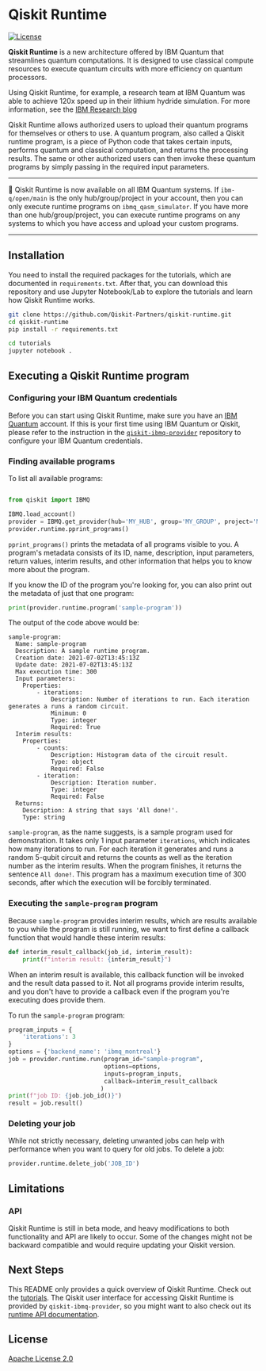 # Qiskit Runtime

[![License](https://img.shields.io/github/license/Qiskit/qiskit-terra.svg?style=popout-square)](https://opensource.org/licenses/Apache-2.0)

**Qiskit Runtime** is a new architecture offered by IBM Quantum that streamlines quantum computations.
It is designed to use classical compute resources to execute quantum circuits with more efficiency on quantum processors.

Using Qiskit Runtime, for example, a research team at IBM Quantum was able to achieve 120x speed 
up in their lithium hydride simulation. For more information, see the 
[IBM Research blog](https://research.ibm.com/blog/120x-quantum-speedup) 

Qiskit Runtime allows authorized users to upload their quantum programs for themselves or 
others to use. A quantum program, also called a Qiskit runtime program, is a piece of Python code that takes certain inputs, performs
quantum and classical computation, and returns the processing results. The same or other
authorized users can then invoke these quantum programs by simply passing in the required input parameters.

---
:rocket: Qiskit Runtime is now available on all IBM Quantum systems. If `ibm-q/open/main` is the 
only hub/group/project in your account, then you can only execute runtime programs on 
`ibmq_qasm_simulator`. If you have more than one hub/group/project, you can execute runtime programs
on any systems to which you have access and upload your custom programs.

---

## Installation

You need to install the required packages for the tutorials, which are documented in `requirements.txt`.
After that, you can download this repository and use Jupyter Notebook/Lab to explore the 
tutorials and learn how Qiskit Runtime works.

```bash
git clone https://github.com/Qiskit-Partners/qiskit-runtime.git
cd qiskit-runtime
pip install -r requirements.txt

cd tutorials
jupyter notebook .
```

## Executing a Qiskit Runtime program

### Configuring your IBM Quantum credentials

Before you can start using Qiskit Runtime, make sure you have an [IBM Quantum](https://quantum-computing.ibm.com)
account. If this is 
your first time using IBM Quantum or Qiskit, please refer to the instruction in the 
[`qiskit-ibmq-provider`](https://github.com/Qiskit/qiskit-ibmq-provider#configure-your-ibm-quantum-experience-credentials)
repository to configure your IBM Quantum credentials.

### Finding available programs

To list all available programs:

```python

from qiskit import IBMQ

IBMQ.load_account()
provider = IBMQ.get_provider(hub='MY_HUB', group='MY_GROUP', project='MY_PROJECT')
provider.runtime.pprint_programs()
```

`pprint_programs()` prints the metadata of all programs visible to you. A program's metadata 
consists of its ID, name, description, input parameters, return values, interim results, and 
other information that helps you to know more about the program.

If you know the ID of the program you're looking for, you can also print out the metadata of just 
that one program:

```python
print(provider.runtime.program('sample-program'))
```

The output of the code above would be:

```
sample-program:
  Name: sample-program
  Description: A sample runtime program.
  Creation date: 2021-07-02T13:45:13Z
  Update date: 2021-07-02T13:45:13Z
  Max execution time: 300
  Input parameters:
    Properties:
        - iterations:
            Description: Number of iterations to run. Each iteration generates a runs a random circuit.
            Minimum: 0
            Type: integer
            Required: True
  Interim results:
    Properties:
        - counts:
            Description: Histogram data of the circuit result.
            Type: object
            Required: False
        - iteration:
            Description: Iteration number.
            Type: integer
            Required: False
  Returns:
    Description: A string that says 'All done!'.
    Type: string
```

`sample-program`, as the name suggests, is a sample program used for demonstration. 
It takes only 1 input parameter `iterations`, which indicates how many iterations to run. 
For each iteration it generates and runs a random 5-qubit circuit and returns the counts as well 
as the iteration number as the interim results. When the program finishes, it returns the sentence 
`All done!`. This program has a maximum execution time of 300 seconds, after which the execution will
be forcibly terminated.  

### Executing the `sample-program` program

Because `sample-program` provides interim results, which are results available to you while the program is
still running, we want to first define a callback function that would handle these interim results:

```python
def interim_result_callback(job_id, interim_result):
    print(f"interim result: {interim_result}")
``` 

When an interim result is available, this callback function will be invoked and the result data passed to it.
Not all programs provide interim results, and you don't have to provide a callback even if the program you're 
executing does provide them.

To run the `sample-program` program:

```python
program_inputs = {
    'iterations': 3
}
options = {'backend_name': 'ibmq_montreal'}
job = provider.runtime.run(program_id="sample-program",
                           options=options,
                           inputs=program_inputs,
                           callback=interim_result_callback
                          )
print(f"job ID: {job.job_id()}")
result = job.result()
```

### Deleting your job

While not strictly necessary, deleting unwanted jobs can help with performance when you want to query
for old jobs. To delete a job:

```python
provider.runtime.delete_job('JOB_ID')
```

## Limitations

### API

Qiskit Runtime is still in beta mode, and heavy modifications to both functionality and API 
are likely to occur. Some of the changes might not be backward compatible and would require updating
your Qiskit version.

## Next Steps

This README only provides a quick overview of Qiskit Runtime. Check out the 
[tutorials](https://github.com/Qiskit-Partners/qiskit-runtime/tree/main/tutorials).
The Qiskit user interface for accessing Qiskit Runtime is provided by `qiskit-ibmq-provider`, so you
might want to also check out its [runtime API documentation](https://qiskit.org/documentation/apidoc/ibmq_runtime.html).

## License

[Apache License 2.0](LICENSE.txt)
